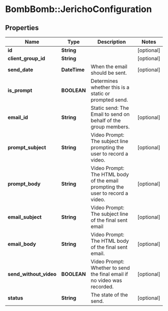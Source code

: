 # BombBomb::JerichoConfiguration

## Properties
Name | Type | Description | Notes
------------ | ------------- | ------------- | -------------
**id** | **String** |  | [optional] 
**client_group_id** | **String** |  | [optional] 
**send_date** | **DateTime** | When the email should be sent. | [optional] 
**is_prompt** | **BOOLEAN** | Determines whether this is a static or prompted send. | 
**email_id** | **String** | Static send: The Email to send on behalf of the group members. | [optional] 
**prompt_subject** | **String** | Video Prompt: The subject line prompting the user to record a video. | [optional] 
**prompt_body** | **String** | Video Prompt: The HTML body of the email prompting the user to record a video. | [optional] 
**email_subject** | **String** | Video Prompt: The subject line of the final sent email | [optional] 
**email_body** | **String** | Video Prompt: The HTML body of the final sent email. | [optional] 
**send_without_video** | **BOOLEAN** | Video Prompt: Whether to send the final email if no video was recorded. | [optional] 
**status** | **String** | The state of the send. | [optional] 


